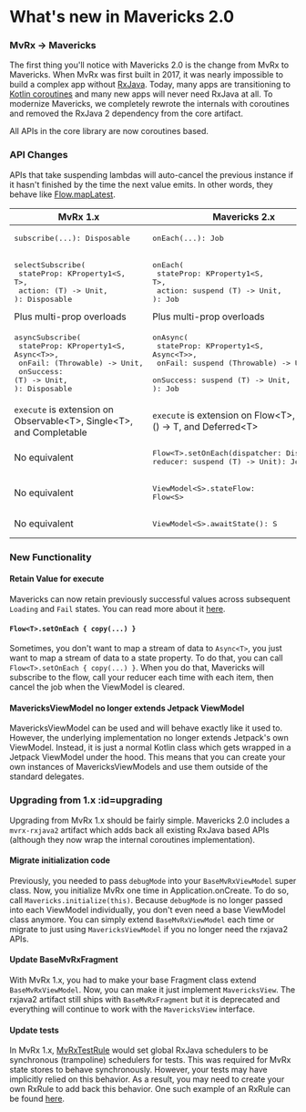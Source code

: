 # What's new in Mavericks 2.0

### MvRx -> Mavericks

The first thing you'll notice with Mavericks 2.0 is the change from MvRx to Mavericks. When MvRx was first built in 2017, it was nearly impossible to build a complex app without [RxJava](https://github.com/ReactiveX/RxJava). Today, many apps are transitioning to [Kotlin coroutines](https://kotlinlang.org/docs/reference/coroutines-overview.html) and many new apps will never need RxJava at all. To modernize Mavericks, we completely rewrote the internals with coroutines and removed the RxJava 2 dependency from the core artifact.

All APIs in the core library are now coroutines based.

### API Changes

APIs that take suspending lambdas will auto-cancel the previous instance if it hasn't finished by the time the next value emits. In other words, they behave like [Flow<T>.mapLatest](https://kotlin.github.io/kotlinx.coroutines/kotlinx-coroutines-core/kotlinx.coroutines.flow/map-latest.html).

| MvRx 1.x | Mavericks 2.x  |
| ------ | --------- |
| <pre lang="kotlin">subscribe(...): Disposable</pre>    |<pre lang="json">onEach(...): Job</pre>|
| <pre lang="kotlin">selectSubscribe(<br>    stateProp: KProperty1<S, T>,<br>    action: (T) -> Unit,<br>): Disposable</pre>Plus multi-prop overloads    |<pre lang="kotlin">onEach(<br>    stateProp: KProperty1<S, T>,<br>    action: suspend (T) -> Unit,<br>): Job</pre>Plus multi-prop overloads |
| <pre lang="kotlin">asyncSubscribe(<br>    stateProp: KProperty1&lt;S, Async&lt;T>>,<br>    onFail: (Throwable) -> Unit,<br>    onSuccess: (T) -> Unit,<br>): Disposable</pre>    |<pre lang="kotlin">onAsync(<br>    stateProp: KProperty1&lt;S, Async&lt;T>>,<br>    onFail: suspend (Throwable) -> Unit,<br>    onSuccess: suspend (T) -> Unit,<br>): Job</pre> |
| `execute` is extension on Observable&lt;T>, Single&lt;T>, and Completable| `execute` is extension on Flow&lt;T>, suspend () -> T, and Deferred&lt;T>|
| No equivalent    |<pre lang="kotlin">Flow&lt;T>.setOnEach(dispatcher: Dispatcher, reducer: suspend (T) -> Unit): Job</pre> |
| No equivalent    |<pre lang="kotlin">ViewModel&lt;S>.stateFlow: Flow&lt;S></pre>|
| No equivalent    |<pre lang="kotlin">ViewModel&lt;S>.awaitState(): S</pre>|

### New Functionality

#### Retain Value for execute

Mavericks can now retain previously successful values across subsequent `Loading` and `Fail` states. You can read more about it [here](/async?id=retaining-data-across-reloads-with-retainvalue).


#### `Flow<T>.setOnEach { copy(...) }`

Sometimes, you don't want to map a stream of data to `Async<T>`, you just want to map a stream of data to a state property. To do that, you can call `Flow<T>.setOnEach { copy(...) }`. When you do that, Mavericks will subscribe to the flow, call your reducer each time with each item, then cancel the job when the ViewModel is cleared.

#### MavericksViewModel no longer extends Jetpack ViewModel

MavericksViewModel can be used and will behave exactly like it used to. However, the underlying implementation no longer extends Jetpack's own ViewModel. Instead, it is just a normal Kotlin class which gets wrapped in a Jetpack ViewModel under the hood. This means that you can create your own instances of MavericksViewModels and use them outside of the standard delegates.   

### Upgrading from 1.x :id=upgrading

Upgrading from MvRx 1.x should be fairly simple. Mavericks 2.0 includes a `mvrx-rxjava2` artifact which adds back all existing RxJava based APIs (although they now wrap the internal coroutines implementation).

#### Migrate initialization code

Previously, you needed to pass `debugMode` into your `BaseMvRxViewModel` super class. Now, you initialize MvRx one time in Application.onCreate. To do so, call `Mavericks.initialize(this)`. Because `debugMode` is no longer passed into each ViewModel individually, you don't even need a base ViewModel class anymore. You can simply extend `BaseMvRxViewModel` each time or migrate to just using `MavericksViewModel` if you no longer need the rxjava2 APIs.

#### Update BaseMvRxFragment

With MvRx 1.x, you had to make your base Fragment class extend `BaseMvRxViewModel`. Now, you can make it just implement `MavericksView`. The rxjava2 artifact still ships with `BaseMvRxFragment` but it is deprecated and everything will continue to work with the `MavericksView` interface. 

#### Update tests

In MvRx 1.x, [MvRxTestRule](https://github.com/airbnb/MvRx/blob/1.5.1/testing/src/main/kotlin/com/airbnb/mvrx/test/MvRxTestRule.kt#L31) would set global RxJava schedulers to be synchronous (trampoline) schedulers for tests. This was required for MvRx state stores to behave synchronously. However, your tests may have implicitly relied on this behavior. As a result, you may need to create your own RxRule to add back this behavior. One such example of an RxRule can be found [here](https://gist.github.com/gpeal/8b3af17f75d1450b431842bfe05b4d5c).